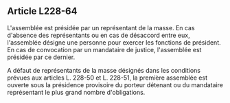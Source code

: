 Article L228-64
----
L'assemblée est présidée par un représentant de la masse. En cas d'absence des
représentants ou en cas de désaccord entre eux, l'assemblée désigne une personne
pour exercer les fonctions de président. En cas de convocation par un mandataire
de justice, l'assemblée est présidée par ce dernier.

A défaut de représentants de la masse désignés dans les conditions prévues aux
articles L. 228-50 et L. 228-51, la première assemblée est ouverte sous la
présidence provisoire du porteur détenant ou du mandataire représentant le plus
grand nombre d'obligations.
